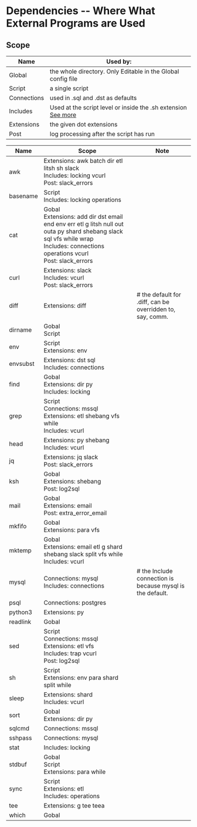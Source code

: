 # Dependencies -- Where What External Programs are Used
## Scope
Name | Used by:
-----|----------
Global | the whole directory. Only Editable in the Global config file
Script | a single script
Connections | used in .sql and .dst as defaults
Includes | Used at the script level or inside the .sh extension [See more](/docs/sh.md)
Extensions | the given dot extensions
Post | log processing after the script has run

Name | Scope | Note
-----|-------|-----
awk|Extensions: awk batch dir etl litsh sh slack<br />Includes: locking vcurl<br />Post: slack_errors|
basename|Script<br />Includes: locking operations|
cat|Gobal<br />Extensions: add dir dst email end env err etl g litsh null out outa py shard shebang slack sql vfs while wrap<br />Includes: connections operations vcurl<br />Post: slack_errors|
curl|Extensions: slack<br />Includes: vcurl<br />Post: slack_errors|
diff|Extensions: diff|# the default for .diff, can be overridden to, say, comm.
dirname|Gobal<br />Script|
env|Script<br />Extensions: env|
envsubst|Extensions: dst sql<br />Includes: connections|
find|Gobal<br />Extensions: dir py<br />Includes: locking|
grep|Script<br />Connections: mssql<br />Extensions: etl shebang vfs while<br />Includes: vcurl|
head|Extensions: py shebang<br />Includes: vcurl|
jq|Extensions: jq slack<br />Post: slack_errors|
ksh|Gobal<br />Extensions: shebang<br />Post: log2sql|
mail|Gobal<br />Extensions: email<br />Post: extra_error_email|
mkfifo|Gobal<br />Extensions: para vfs|
mktemp|Gobal<br />Extensions: email etl g shard shebang slack split vfs while<br />Includes: vcurl|
mysql|Connections: mysql<br />Includes: connections|# the Include connection is because mysql is the default.
psql|Connections: postgres|
python3|Extensions: py|
readlink|Gobal|
sed|Script<br />Connections: mssql<br />Extensions: etl vfs<br />Includes: trap vcurl<br />Post: log2sql|
sh|Script<br />Extensions: env para shard split while|
sleep|Extensions: shard<br />Includes: vcurl|
sort|Gobal<br />Extensions: dir py|
sqlcmd|Connections: mssql|
sshpass|Connections: mysql|
stat|Includes: locking|
stdbuf|Gobal<br />Script<br />Extensions: para while|
sync|Script<br />Extensions: etl<br />Includes: operations|
tee|Extensions: g tee teea|
which|Gobal|
